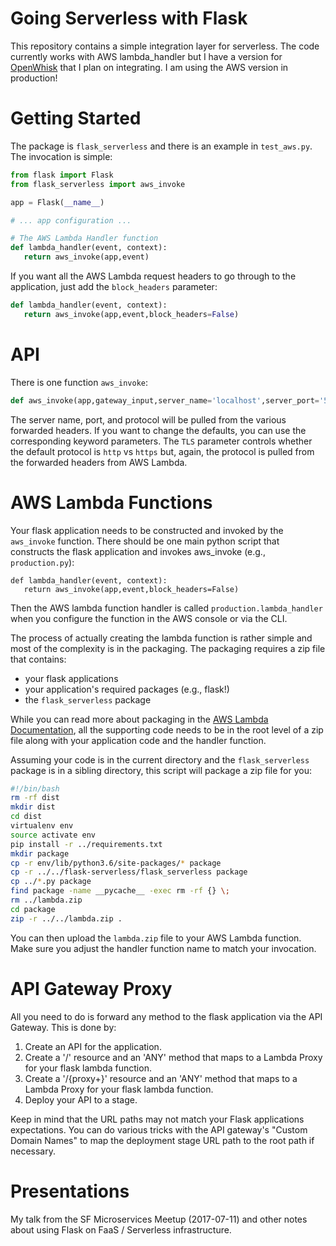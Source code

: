 # Going Serverless with Flask

This repository contains a simple integration layer for serverless.  The code currently works with AWS lambda_handler
but I have a version for [OpenWhisk](https://github.com/alexmilowski/flask-openwhisk) that I plan on integrating. I am
using the AWS version in production!

# Getting Started

The package is `flask_serverless` and there is an example in `test_aws.py`.  The invocation is simple:


```python
from flask import Flask
from flask_serverless import aws_invoke

app = Flask(__name__)

# ... app configuration ...

# The AWS Lambda Handler function
def lambda_handler(event, context):
   return aws_invoke(app,event)   
```

If you want all the AWS Lambda request headers to go through to the application, just add the `block_headers` parameter:

```python
def lambda_handler(event, context):
   return aws_invoke(app,event,block_headers=False)
```   

# API

There is one function `aws_invoke`:

```python
def aws_invoke(app,gateway_input,server_name='localhost',server_port='5000',http_protocol='HTTP/1.1',TLS=True,block_headers=True):
```

The server name, port, and protocol will be pulled from the various forwarded headers.  If you want to change the defaults, you can
use the corresponding keyword parameters.  The `TLS` parameter controls whether the default protocol is `http` vs `https` but, again,
the protocol is pulled from the forwarded headers from AWS Lambda.

# AWS Lambda Functions

Your flask application needs to be constructed and invoked by the `aws_invoke` function.  There should be one main python script
that constructs the flask application and invokes aws_invoke (e.g., `production.py`):

```
def lambda_handler(event, context):
   return aws_invoke(app,event,block_headers=False)
```

Then the AWS lambda function handler is called `production.lambda_handler` when you configure the function in the AWS console or
via the CLI.

The process of actually creating the lambda function is rather simple and most of the complexity is in the packaging.  The packaging
requires a zip file that contains:

  * your flask applications
  * your application's required packages (e.g., flask!)
  * the `flask_serverless` package

While you can read more about packaging in the
[AWS Lambda Documentation](https://docs.aws.amazon.com/lambda/latest/dg/lambda-python-how-to-create-deployment-package.html), all
the supporting code needs to be in the root level of a zip file along with your application code and the handler function.

Assuming your code is in the current directory and the `flask_serverless` package is in a sibling directory, this
script will package a zip file for you:

```bash
#!/bin/bash
rm -rf dist
mkdir dist
cd dist
virtualenv env
source activate env
pip install -r ../requirements.txt
mkdir package
cp -r env/lib/python3.6/site-packages/* package
cp -r ../../flask-serverless/flask_serverless package
cp ../*.py package
find package -name __pycache__ -exec rm -rf {} \;
rm ../lambda.zip
cd package
zip -r ../../lambda.zip .
```

You can then upload the `lambda.zip` file to your AWS Lambda function. Make sure you adjust the handler function name to match your
invocation.


# API Gateway Proxy

All you need to do is forward any method to the flask application via the API Gateway. This is done by:

  1. Create an API for the application.
  2. Create a '/' resource and an 'ANY' method that maps to a Lambda Proxy for your flask lambda function.
  3. Create a '/{proxy+}' resource and an 'ANY' method that maps to a Lambda Proxy for your flask lambda function.
  4. Deploy your API to a stage.

Keep in mind that the URL paths may not match your Flask applications expectations. You can do various tricks with the API gateway's
"Custom Domain Names" to map the deployment stage URL path to the root path if necessary.


# Presentations

My talk from the SF Microservices Meetup (2017-07-11) and
other notes about using Flask on FaaS / Serverless infrastructure.
